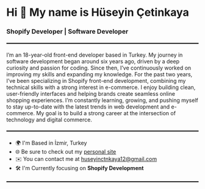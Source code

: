 # Hi 👋 My name is Hüseyin Çetinkaya  

### Shopify Developer | Software Developer  

<hr style="border:0.5px solid #444; margin: 20px 0;" />

I’m an 18-year-old front-end developer based in Turkey. My journey in software development began around six years ago, driven by a deep curiosity and passion for coding. Since then, I’ve continuously worked on improving my skills and expanding my knowledge. For the past two years, I’ve been specializing in Shopify front-end development, combining my technical skills with a strong interest in e-commerce. I enjoy building clean, user-friendly interfaces and helping brands create seamless online shopping experiences. I’m constantly learning, growing, and pushing myself to stay up-to-date with the latest trends in web development and e-commerce. My goal is to build a strong career at the intersection of technology and digital commerce.  

<hr style="border:0.5px solid #444; margin: 20px 0;" />

- 🌍 I'm Based in İzmir, Turkey  
- 🌐 Be sure to check out my [personal site](https://huseyincetinkaya.com)  
- ✉️ You can contact me at [huseyinctnkaya12@gmail.com](mailto:huseyinctnkaya12@gmail.com)  
- 🛠️ I'm Currently focusing on **Shopify Development**  

<hr style="border:0.5px solid #444; margin: 20px 0;" />
